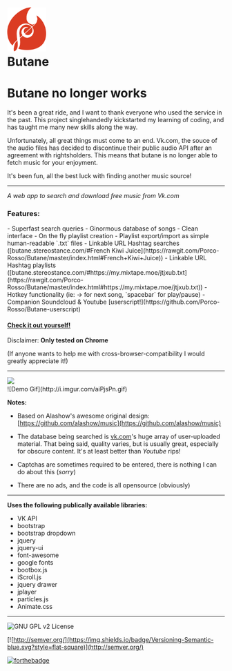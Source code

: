 <img src=https://raw.githubusercontent.com/Porco-Rosso/Butane/master/images/Logo.png width=90/><br>Butane
=====


<h1>Butane no longer works</h1>

It's been a great ride, and I want to thank everyone who used the service in the past. This project singlehandedly kickstarted my learning of coding, and has taught me many new skills along the way. 

Unfortunately, all great things must come to an end. Vk.com, the souce of the audio files has decided to discontinue their public audio API after an agreement with rightsholders. This means that butane is no longer able to fetch music for your enjoyment.

It's been fun, all the best luck with finding another music source!

---
*A web app to search and download free music from Vk.com*

<h3>Features:</h3>
- Superfast search queries
- Ginormous database of songs
- Clean interface
- On the fly playlist creation
- Playlist export/import as simple human-readable `.txt` files
- Linkable URL Hashtag searches ([butane.stereostance.com/#French Kiwi Juice](https://rawgit.com/Porco-Rosso/Butane/master/index.html#French+Kiwi+Juice))
- Linkable URL Hashtag playlists ([butane.stereostance.com/#https://my.mixtape.moe/jtjxub.txt](https://rawgit.com/Porco-Rosso/Butane/master/index.html#https://my.mixtape.moe/jtjxub.txt))
- Hotkey functionality (ie: → for next song, `spacebar` for play/pause)
- Companion Soundcloud & Youtube [userscript!](https://github.com/Porco-Rosso/Butane-userscript)

[<h4>Check it out yourself!</h4>](https://rawgit.com/Porco-Rosso/Butane/master/index.html)

Disclaimer:
**Only tested on Chrome**

(If anyone wants to help me with cross-browser-compatibility I would greatly appreciate it!)
___
<img src="https://cloud.githubusercontent.com/assets/7024527/15350038/3cea14ac-1cd7-11e6-80b0-66c2bd91b187.png" width="780">
<br>
![Demo Gif](http://i.imgur.com/aiPjsPn.gif)

**Notes:**
- Based on Alashow's awesome original design: [https://github.com/alashow/music](https://github.com/alashow/music)


- The database being searched is [vk.com](https://vk.com)'s huge array of user-uploaded material. That being said, quality varies, but is usually great, especially for obscure content. It's at least better than *Youtube* rips!


- Captchas are sometimes required to be entered, there is nothing I can do about this (*sorry*)


- There are no ads, and the code is all opensource (obviously)

---
 **Uses the following publically available libraries:** 
 - VK API
 - bootstrap
 - bootstrap dropdown
 - jquery
 - jquery-ui
 - font-awesome
 - google fonts
 - bootbox.js
 - iScroll.js
 - jquery drawer
 - jplayer
 - particles.js
 - Animate.css
 
---
![GNU GPL v2 License](https://img.shields.io/badge/license-GNU%20GPL%20v2-brightgreen.svg?style=flat-square)

[![http://semver.org/](https://img.shields.io/badge/Versioning-Semantic-blue.svg?style=flat-square)](http://semver.org/)

 [![forthebadge](http://forthebadge.com/images/badges/built-with-love.svg)](http://forthebadge.com)



